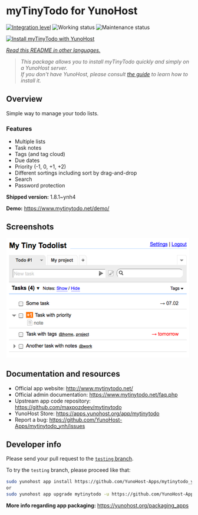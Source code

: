 <!--
N.B.: This README was automatically generated by <https://github.com/YunoHost/apps/tree/master/tools/readme_generator>
It shall NOT be edited by hand.
-->

# myTinyTodo for YunoHost

[![Integration level](https://apps.yunohost.org/badge/integration/mytinytodo)](https://ci-apps.yunohost.org/ci/apps/mytinytodo/)
![Working status](https://apps.yunohost.org/badge/state/mytinytodo)
![Maintenance status](https://apps.yunohost.org/badge/maintained/mytinytodo)

[![Install myTinyTodo with YunoHost](https://install-app.yunohost.org/install-with-yunohost.svg)](https://install-app.yunohost.org/?app=mytinytodo)

*[Read this README in other languages.](./ALL_README.md)*

> *This package allows you to install myTinyTodo quickly and simply on a YunoHost server.*  
> *If you don't have YunoHost, please consult [the guide](https://yunohost.org/install) to learn how to install it.*

## Overview

Simple way to manage your todo lists. 

### Features

- Multiple lists
- Task notes
- Tags (and tag cloud)
- Due dates
- Priority (-1, 0, +1, +2)
- Different sortings including sort by drag-and-drop
- Search
- Password protection


**Shipped version:** 1.8.1~ynh4

**Demo:** <https://www.mytinytodo.net/demo/>

## Screenshots

![Screenshot of myTinyTodo](./doc/screenshots/shot-v14b1.png)

## Documentation and resources

- Official app website: <http://www.mytinytodo.net/>
- Official admin documentation: <https://www.mytinytodo.net/faq.php>
- Upstream app code repository: <https://github.com/maxpozdeev/mytinytodo>
- YunoHost Store: <https://apps.yunohost.org/app/mytinytodo>
- Report a bug: <https://github.com/YunoHost-Apps/mytinytodo_ynh/issues>

## Developer info

Please send your pull request to the [`testing` branch](https://github.com/YunoHost-Apps/mytinytodo_ynh/tree/testing).

To try the `testing` branch, please proceed like that:

```bash
sudo yunohost app install https://github.com/YunoHost-Apps/mytinytodo_ynh/tree/testing --debug
or
sudo yunohost app upgrade mytinytodo -u https://github.com/YunoHost-Apps/mytinytodo_ynh/tree/testing --debug
```

**More info regarding app packaging:** <https://yunohost.org/packaging_apps>
